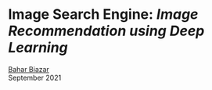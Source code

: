 # Image Search Engine: *Image Recommendation using Deep Learning*

[Bahar Biazar](https://www.linkedin.com/in/bahar-biazar/)  
September 2021
